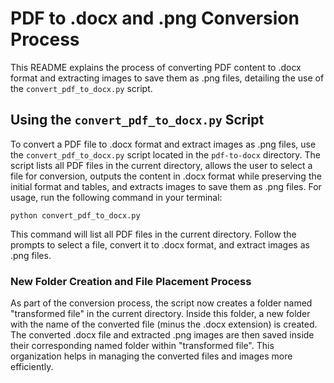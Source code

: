 # PDF to .docx and .png Conversion Process

This README explains the process of converting PDF content to .docx format and extracting images to save them as .png files, detailing the use of the `convert_pdf_to_docx.py` script.

## Using the `convert_pdf_to_docx.py` Script

To convert a PDF file to .docx format and extract images as .png files, use the `convert_pdf_to_docx.py` script located in the `pdf-to-docx` directory. The script lists all PDF files in the current directory, allows the user to select a file for conversion, outputs the content in .docx format while preserving the initial format and tables, and extracts images to save them as .png files. For usage, run the following command in your terminal:

```
python convert_pdf_to_docx.py
```

This command will list all PDF files in the current directory. Follow the prompts to select a file, convert it to .docx format, and extract images as .png files.

### New Folder Creation and File Placement Process

As part of the conversion process, the script now creates a folder named "transformed file" in the current directory. Inside this folder, a new folder with the name of the converted file (minus the .docx extension) is created. The converted .docx file and extracted .png images are then saved inside their corresponding named folder within "transformed file". This organization helps in managing the converted files and images more efficiently.
